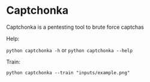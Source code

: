 # Captchonka

Captchonka is a pentesting tool to brute force captchas

Help:

`python captchonka -h` or `python captchonka --help`

Train:

`python captchonka --train "inputs/example.png"`
